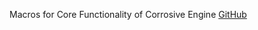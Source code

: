 Macros for Core Functionality of Corrosive Engine
[GitHub]("https://github.com/Mahdi-Movahedian-Atar/corrosive-engine")